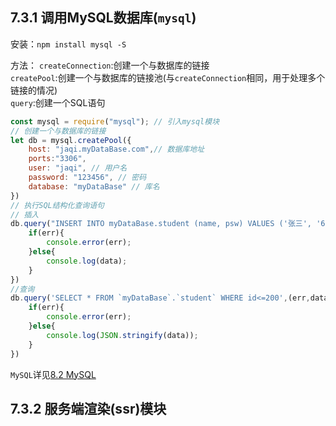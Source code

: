 

## 7.3.1 调用MySQL数据库(`mysql`)

安装：`npm install mysql -S`

方法：
`createConnection`:创建一个与数据库的链接   
`createPool`:创建一个与数据库的链接池(与`createConnection`相同，用于处理多个链接的情况)   
`query`:创建一个SQL语句   

```js
const mysql = require("mysql"); // 引入mysql模块 
// 创建一个与数据库的链接
let db = mysql.createPool({
    host: "jaqi.myDataBase.com",// 数据库地址
    ports:"3306",
    user: "jaqi", // 用户名
    password: "123456", // 密码
    database: "myDataBase" // 库名
})
// 执行SQL结构化查询语句
// 插入
db.query("INSERT INTO myDataBase.student (name, psw) VALUES ('张三', '654321')",(err,data)=>{
    if(err){
        console.error(err);
    }else{
        console.log(data);
    }
})
//查询
db.query('SELECT * FROM `myDataBase`.`student` WHERE id<=200',(err,data)=>{
    if(err){
        console.error(err);
    }else{
        console.log(JSON.stringify(data));
    }
})
```

`MySQL`详见[8.2 MySQL](/other/database#_8-2-mysql)


## 7.3.2 服务端渲染(ssr)模块


